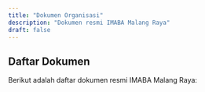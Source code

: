 ```yaml
---
title: "Dokumen Organisasi"
description: "Dokumen resmi IMABA Malang Raya"
draft: false
---
```


## Daftar Dokumen

Berikut adalah daftar dokumen resmi IMABA Malang Raya:
